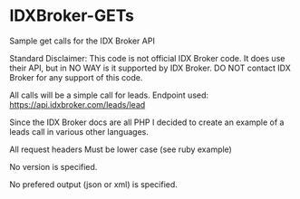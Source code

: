 # IDXBroker-GETs
Sample get calls for the IDX Broker API

Standard Disclaimer: This code is not official IDX Broker code. It does use their API, but in NO WAY is it supported by IDX Broker. DO NOT contact IDX Broker for any support of this code.

All calls will be a simple call for leads. Endpoint used: https://api.idxbroker.com/leads/lead


Since the IDX Broker docs are all PHP I decided to create an example of a leads call in various other languages.

All request headers Must be lower case (see ruby example)

No version is specified.

No prefered output (json or xml) is specified.
